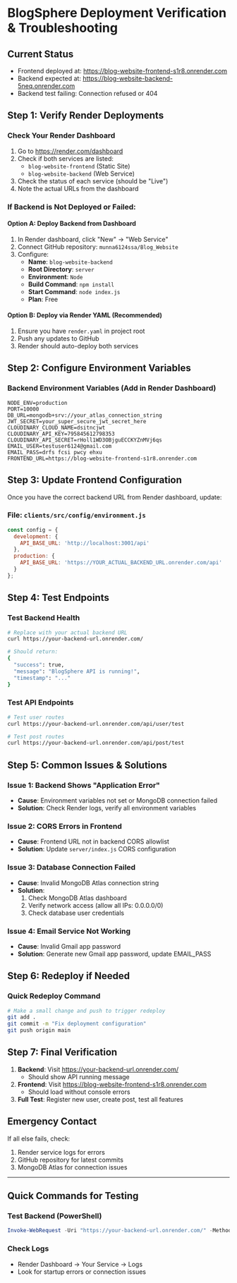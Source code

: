 # BlogSphere Deployment Verification & Troubleshooting

## Current Status
- Frontend deployed at: https://blog-website-frontend-s1r8.onrender.com
- Backend expected at: https://blog-website-backend-5neq.onrender.com
- Backend test failing: Connection refused or 404

## Step 1: Verify Render Deployments

### Check Your Render Dashboard
1. Go to https://render.com/dashboard
2. Check if both services are listed:
   - `blog-website-frontend` (Static Site)
   - `blog-website-backend` (Web Service)
3. Check the status of each service (should be "Live")
4. Note the actual URLs from the dashboard

### If Backend is Not Deployed or Failed:

#### Option A: Deploy Backend from Dashboard
1. In Render dashboard, click "New" → "Web Service"
2. Connect GitHub repository: `munna6124ssa/Blog_Website`
3. Configure:
   - **Name**: `blog-website-backend`
   - **Root Directory**: `server`
   - **Environment**: `Node`
   - **Build Command**: `npm install`
   - **Start Command**: `node index.js`
   - **Plan**: Free

#### Option B: Deploy via Render YAML (Recommended)
1. Ensure you have `render.yaml` in project root
2. Push any updates to GitHub
3. Render should auto-deploy both services

## Step 2: Configure Environment Variables

### Backend Environment Variables (Add in Render Dashboard)
```
NODE_ENV=production
PORT=10000
DB_URL=mongodb+srv://your_atlas_connection_string
JWT_SECRET=your_super_secure_jwt_secret_here
CLOUDINARY_CLOUD_NAME=dsitncjwt
CLOUDINARY_API_KEY=795845612798353
CLOUDINARY_API_SECRET=rHoll1WD3OBjguECCKYZnMVj6qs
EMAIL_USER=testuser6124@gmail.com
EMAIL_PASS=drfs fcsi pwcy ehxu
FRONTEND_URL=https://blog-website-frontend-s1r8.onrender.com
```

## Step 3: Update Frontend Configuration

Once you have the correct backend URL from Render dashboard, update:

### File: `clients/src/config/environment.js`
```javascript
const config = {
  development: {
    API_BASE_URL: 'http://localhost:3001/api'
  },
  production: {
    API_BASE_URL: 'https://YOUR_ACTUAL_BACKEND_URL.onrender.com/api'
  }
};
```

## Step 4: Test Endpoints

### Test Backend Health
```bash
# Replace with your actual backend URL
curl https://your-backend-url.onrender.com/

# Should return:
{
  "success": true,
  "message": "BlogSphere API is running!",
  "timestamp": "..."
}
```

### Test API Endpoints
```bash
# Test user routes
curl https://your-backend-url.onrender.com/api/user/test

# Test post routes  
curl https://your-backend-url.onrender.com/api/post/test
```

## Step 5: Common Issues & Solutions

### Issue 1: Backend Shows "Application Error"
- **Cause**: Environment variables not set or MongoDB connection failed
- **Solution**: Check Render logs, verify all environment variables

### Issue 2: CORS Errors in Frontend
- **Cause**: Frontend URL not in backend CORS allowlist
- **Solution**: Update `server/index.js` CORS configuration

### Issue 3: Database Connection Failed
- **Cause**: Invalid MongoDB Atlas connection string
- **Solution**: 
  1. Check MongoDB Atlas dashboard
  2. Verify network access (allow all IPs: 0.0.0.0/0)
  3. Check database user credentials

### Issue 4: Email Service Not Working
- **Cause**: Invalid Gmail app password
- **Solution**: Generate new Gmail app password, update EMAIL_PASS

## Step 6: Redeploy if Needed

### Quick Redeploy Command
```bash
# Make a small change and push to trigger redeploy
git add .
git commit -m "Fix deployment configuration"
git push origin main
```

## Step 7: Final Verification

1. **Backend**: Visit https://your-backend-url.onrender.com/ 
   - Should show API running message
2. **Frontend**: Visit https://blog-website-frontend-s1r8.onrender.com
   - Should load without console errors
3. **Full Test**: Register new user, create post, test all features

## Emergency Contact
If all else fails, check:
1. Render service logs for errors
2. GitHub repository for latest commits
3. MongoDB Atlas for connection issues

---

## Quick Commands for Testing

### Test Backend (PowerShell)
```powershell
Invoke-WebRequest -Uri "https://your-backend-url.onrender.com/" -Method GET
```

### Check Logs
- Render Dashboard → Your Service → Logs
- Look for startup errors or connection issues
